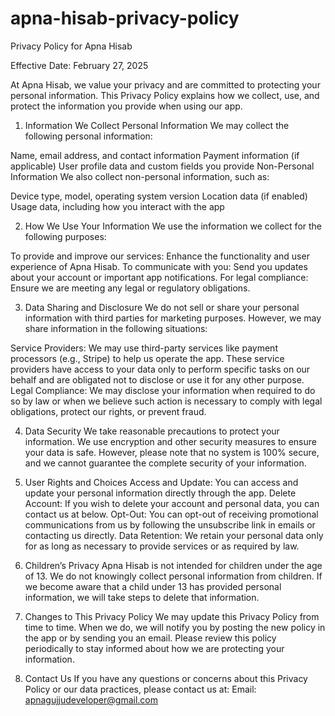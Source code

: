 # apna-hisab-privacy-policy
Privacy Policy for Apna Hisab

Effective Date: February 27, 2025

At Apna Hisab, we value your privacy and are committed to protecting your personal information. This Privacy Policy explains how we collect, use, and protect the information you provide when using our app.

1. Information We Collect
Personal Information
We may collect the following personal information:

Name, email address, and contact information
Payment information (if applicable)
User profile data and custom fields you provide
Non-Personal Information
We also collect non-personal information, such as:

Device type, model, operating system version
Location data (if enabled)
Usage data, including how you interact with the app

2. How We Use Your Information
We use the information we collect for the following purposes:

To provide and improve our services: Enhance the functionality and user experience of Apna Hisab.
To communicate with you: Send you updates about your account or important app notifications.
For legal compliance: Ensure we are meeting any legal or regulatory obligations.

3. Data Sharing and Disclosure
We do not sell or share your personal information with third parties for marketing purposes. However, we may share information in the following situations:

Service Providers: We may use third-party services like payment processors (e.g., Stripe) to help us operate the app. These service providers have access to your data only to perform specific tasks on our behalf and are obligated not to disclose or use it for any other purpose.
Legal Compliance: We may disclose your information when required to do so by law or when we believe such action is necessary to comply with legal obligations, protect our rights, or prevent fraud.

4. Data Security
We take reasonable precautions to protect your information. We use encryption and other security measures to ensure your data is safe. However, please note that no system is 100% secure, and we cannot guarantee the complete security of your information.

5. User Rights and Choices
Access and Update: You can access and update your personal information directly through the app.
Delete Account: If you wish to delete your account and personal data, you can contact us at below.
Opt-Out: You can opt-out of receiving promotional communications from us by following the unsubscribe link in emails or contacting us directly.
Data Retention: We retain your personal data only for as long as necessary to provide services or as required by law.

6. Children’s Privacy
Apna Hisab is not intended for children under the age of 13. We do not knowingly collect personal information from children. If we become aware that a child under 13 has provided personal information, we will take steps to delete that information.

7. Changes to This Privacy Policy
We may update this Privacy Policy from time to time. When we do, we will notify you by posting the new policy in the app or by sending you an email. Please review this policy periodically to stay informed about how we are protecting your information.

8. Contact Us
If you have any questions or concerns about this Privacy Policy or our data practices, please contact us at:
Email: apnagujjudeveloper@gmail.com 
